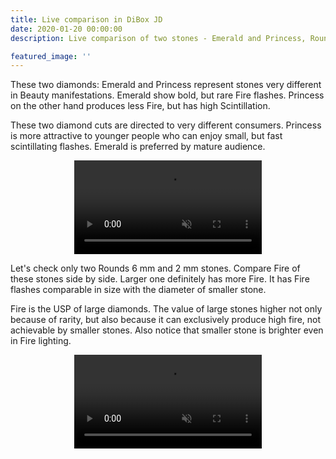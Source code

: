 ```yaml
---
title: Live comparison in DiBox JD
date: 2020-01-20 00:00:00
description: Live comparison of two stones - Emerald and Princess, Rounds 6 mm and 2 mm

featured_image: ''
---
```


These two diamonds: Emerald and Princess represent stones very different in Beauty manifestations.
Emerald show bold, but rare Fire flashes. Princess on the other hand produces less Fire, but has high Scintillation.

These two diamond cuts are directed to very different consumers. Princess is more attractive to younger people who can enjoy small, but fast scintillating flashes. Emerald is preferred by mature audience.

<p align="center">
<video autoplay loop muted playsinline src="https://files-cdn.cutwise.com/workshop/dibox-jd/4_Emerald_Prince-resized.mp4"></video>
</p>

Let's check only two Rounds 6 mm and 2 mm stones. Compare Fire of these stones side by side.
Larger one definitely has more Fire. It has Fire flashes comparable in size with the diameter of smaller stone.

Fire is the USP of large diamonds. The value of large stones higher not only because of rarity, but also because it can exclusively produce high fire, not achievable by smaller stones.
Also notice that smaller stone is brighter even in Fire lighting.


<p align="center">
<video autoplay loop muted playsinline src="https://files-cdn.cutwise.com/workshop/dibox-jd/3_RBC-small-and-big-resized.mp4"></video>
</p>
